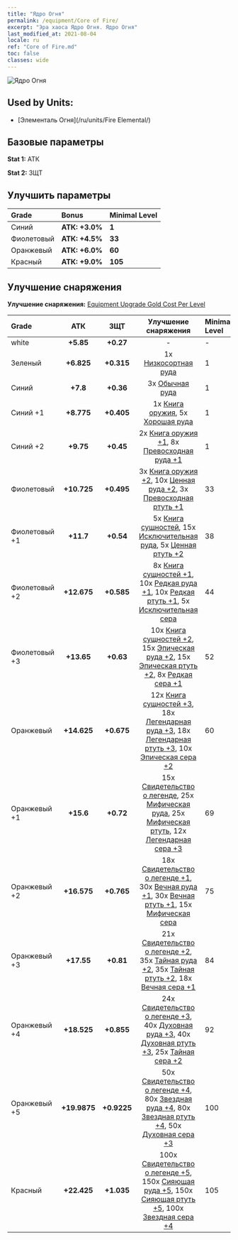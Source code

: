 ```yaml
---
title: "Ядро Огня"
permalink: /equipment/Core of Fire/
excerpt: "Эра хаоса Ядро Огня. Ядро Огня"
last_modified_at: 2021-08-04
locale: ru
ref: "Core of Fire.md"
toc: false
classes: wide
---
```


  ![Ядро Огня](/images/e/e_9041.png)

## Used by Units:

* [Элементаль Огня](/ru/units/Fire Elemental/) 


## Базовые параметры
 **Stat 1:** АТК

 **Stat 2:** ЗЩТ

## Улучшить параметры

  |     Grade    |   Bonus | Minimal Level | 
  |:-------------|:--------|:--------------| 
  | Синий | **АТК: +3.0%** | **1** | 
  | Фиолетовый | **АТК: +4.5%** | **33** | 
  | Оранжевый | **АТК: +6.0%** | **60** | 
  | Красный | **АТК: +9.0%** | **105** | 


## Улучшение снаряжения
 **Улучшение снаряжения:** [Equipment Upgrade Gold Cost Per Level](/equipment/EquipmentUpgradeCostPerLevel/) 

  |          Grade      | АТК | ЗЩТ | Улучшение снаряжения | Minimal Level |
  |:--------------------|:---------:|:---------:|:----------------:|:--------------|
  | white | **+5.85** | **+0.27** | - | - |
  | Зеленый | **+6.825** | **+0.315** | 1x [Низкосортная руда](/ItemsRU/mat_1/) | 1 |
  | Синий | **+7.8** | **+0.36** | 3x [Обычная руда](/ItemsRU/mat_6/) | 1 |
  | Синий +1 | **+8.775** | **+0.405** | 1x [Книга оружия](/ItemsRU/mat_18/), 5x [Хорошая руда](/ItemsRU/mat_12/) | 1 |
  | Синий +2 | **+9.75** | **+0.45** | 2x [Книга оружия +1](/ItemsRU/mat_25/), 8x [Превосходная руда +1](/ItemsRU/mat_19/) | 1 |
  | Фиолетовый | **+10.725** | **+0.495** | 3x [Книга оружия +2](/ItemsRU/mat_32/), 10x [Ценная руда +2](/ItemsRU/mat_26/), 3x [Превосходная ртуть +1](/ItemsRU/mat_21/) | 33 |
  | Фиолетовый +1 | **+11.7** | **+0.54** | 5x [Книга сущностей](/ItemsRU/mat_39/), 15x [Исключительная руда](/ItemsRU/mat_33/), 5x [Ценная ртуть +2](/ItemsRU/mat_28/) | 38 |
  | Фиолетовый +2 | **+12.675** | **+0.585** | 8x [Книга сущностей +1](/ItemsRU/mat_46/), 10x [Редкая руда +1](/ItemsRU/mat_40/), 10x [Редкая ртуть +1](/ItemsRU/mat_42/), 5x [Исключительная сера](/ItemsRU/mat_36/) | 44 |
  | Фиолетовый +3 | **+13.65** | **+0.63** | 10x [Книга сущностей +2](/ItemsRU/mat_53/), 15x [Эпическая руда +2](/ItemsRU/mat_47/), 15x [Эпическая ртуть +2](/ItemsRU/mat_49/), 8x [Редкая сера +1](/ItemsRU/mat_43/) | 52 |
  | Оранжевый | **+14.625** | **+0.675** | 12x [Книга сущностей +3](/ItemsRU/mat_60/), 18x [Легендарная руда +3](/ItemsRU/mat_54/), 18x [Легендарная ртуть +3](/ItemsRU/mat_56/), 10x [Эпическая сера +2](/ItemsRU/mat_50/) | 60 |
  | Оранжевый +1 | **+15.6** | **+0.72** | 15x [Свидетельство о легенде](/ItemsRU/mat_67/), 25x [Мифическая руда](/ItemsRU/mat_61/), 25x [Мифическая ртуть](/ItemsRU/mat_63/), 12x [Легендарная сера +3](/ItemsRU/mat_57/) | 69 |
  | Оранжевый +2 | **+16.575** | **+0.765** | 18x [Свидетельство о легенде +1](/ItemsRU/mat_74/), 30x [Вечная руда +1](/ItemsRU/mat_68/), 30x [Вечная ртуть +1](/ItemsRU/mat_70/), 15x [Мифическая сера](/ItemsRU/mat_64/) | 75 |
  | Оранжевый +3 | **+17.55** | **+0.81** | 21x [Свидетельство о легенде +2](/ItemsRU/mat_81/), 35x [Тайная руда +2](/ItemsRU/mat_75/), 35x [Тайная ртуть +2](/ItemsRU/mat_77/), 18x [Вечная сера +1](/ItemsRU/mat_71/) | 84 |
  | Оранжевый +4 | **+18.525** | **+0.855** | 24x [Свидетельство о легенде +3](/ItemsRU/mat_88/), 40x [Духовная руда +3](/ItemsRU/mat_82/), 40x [Духовная ртуть +3](/ItemsRU/mat_84/), 25x [Тайная сера +2](/ItemsRU/mat_78/) | 92 |
  | Оранжевый +5 | **+19.9875** | **+0.9225** | 50x [Свидетельство о легенде +4](/ItemsRU/mat_95/), 80x [Звездная руда +4](/ItemsRU/mat_89/), 80x [Звездная ртуть +4](/ItemsRU/mat_91/), 50x [Духовная сера +3](/ItemsRU/mat_85/) | 100 |
  | Красный | **+22.425** | **+1.035** | 100x [Свидетельство о легенде +5](/ItemsRU/mat_102/), 150x [Сияющая руда +5](/ItemsRU/mat_96/), 150x [Сияющая ртуть +5](/ItemsRU/mat_98/), 100x [Звездная сера +4](/ItemsRU/mat_92/) | 105 |

